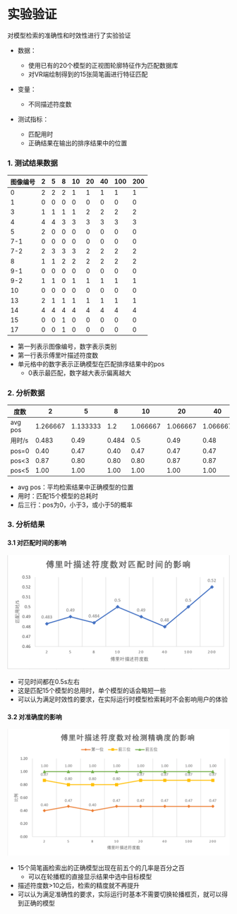 # 实验验证

对模型检索的准确性和时效性进行了实验验证

- 数据：
  - 使用已有的20个模型的正视图轮廓特征作为匹配数据库
  - 对VR端绘制得到的15张简笔画进行特征匹配
- 变量：
  - 不同描述符度数

- 测试指标：
  - 匹配用时
  - 正确结果在输出的排序结果中的位置

### 1. 测试结果数据

| 图像编号 | 2    | 5    | 8    | 10   | 20   | 40   | 100  | 200  |
| -------- | ---- | ---- | ---- | ---- | ---- | ---- | ---- | ---- |
| 0        | 2    | 2    | 2    | 1    | 1    | 1    | 1    | 1    |
| 1        | 0    | 0    | 0    | 0    | 0    | 0    | 0    | 0    |
| 3        | 1    | 1    | 1    | 1    | 2    | 2    | 2    | 2    |
| 4        | 4    | 4    | 3    | 3    | 3    | 3    | 3    | 3    |
| 5        | 2    | 0    | 0    | 0    | 0    | 0    | 0    | 0    |
| 7-1      | 0    | 0    | 0    | 0    | 0    | 0    | 0    | 0    |
| 7-2      | 2    | 3    | 3    | 3    | 2    | 2    | 2    | 2    |
| 8        | 1    | 1    | 2    | 2    | 2    | 2    | 2    | 2    |
| 9-1      | 0    | 0    | 0    | 0    | 0    | 0    | 0    | 0    |
| 9-2      | 1    | 1    | 0    | 1    | 1    | 1    | 1    | 1    |
| 10       | 0    | 0    | 0    | 0    | 0    | 0    | 0    | 0    |
| 13       | 2    | 1    | 1    | 1    | 1    | 1    | 1    | 1    |
| 14       | 4    | 4    | 4    | 4    | 4    | 4    | 4    | 4    |
| 15       | 0    | 0    | 1    | 0    | 0    | 0    | 0    | 0    |
| 17       | 0    | 0    | 1    | 0    | 0    | 0    | 0    | 0    |

- 第一列表示图像编号，数字表示类别
- 第一行表示傅里叶描述符度数
- 单元格中的数字表示正确模型在匹配排序结果中的pos
  - 0表示最匹配，数字越大表示偏离越大

### 2. 分析数据

| 度数    | 2        | 5        | 8     | 10       | 20       | 40       | 100      | 200      |
| ------- | -------- | -------- | ----- | -------- | -------- | -------- | -------- | -------- |
| avg pos | 1.266667 | 1.133333 | 1.2   | 1.066667 | 1.066667 | 1.066667 | 1.066667 | 1.066667 |
| 用时/s  | 0.483    | 0.49     | 0.484 | 0.5      | 0.49     | 0.48     | 0.5      | 0.52     |
| pos=0   | 0.40     | 0.47     | 0.40  | 0.47     | 0.47     | 0.47     | 0.47     | 0.47     |
| pos<3   | 0.87     | 0.80     | 0.80  | 0.80     | 0.87     | 0.87     | 0.87     | 0.87     |
| pos<5   | 1.00     | 1.00     | 1.00  | 1.00     | 1.00     | 1.00     | 1.00     | 1.00     |

- avg pos：平均检索结果中正确模型的位置
- 用时：匹配15个模型的总耗时
- 后三行：pos为0，小于3，或小于5的概率

### 3. 分析结果

#### 3.1 对匹配时间的影响

![](4.png)

- 可见时间都在0.5s左右
- 这是匹配15个模型的总用时，单个模型的话会略短一些
- 可以认为满足时效性的要求，在实际运行时模型检索耗时不会影响用户的体验



#### 3.2 对准确度的影响

![](3.png)

- 15个简笔画检索出的正确模型出现在前五个的几率是百分之百
  - 可以在轮播框的直接显示结果中选中目标模型
- 描述符度数>10之后，检索的精度就不再提升
- 可以认为满足准确性的要求，实际运行时基本不需要切换轮播框页，就可以得到正确的模型
